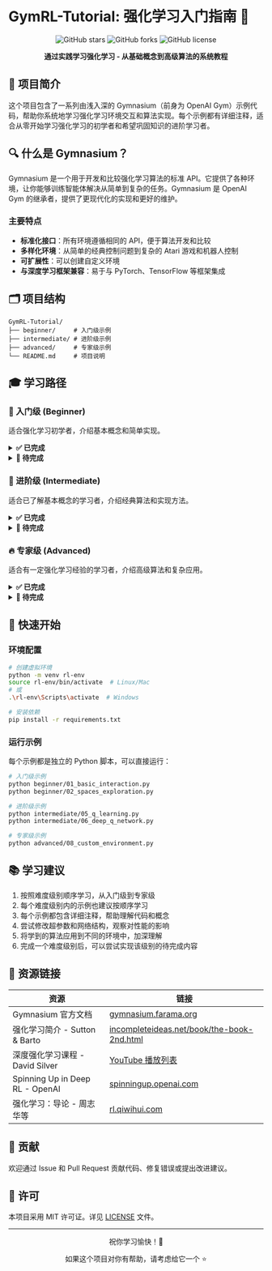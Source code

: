 # GymRL-Tutorial: 强化学习入门指南 🤖

<div align="center">
  
![GitHub stars](https://img.shields.io/github/stars/2niuhe/GymRL-Tutorial?style=social)
![GitHub forks](https://img.shields.io/github/forks/2niuhe/GymRL-Tutorial?style=social)
![GitHub license](https://img.shields.io/github/license/2niuhe/GymRL-Tutorial)

</div>

<p align="center">
  <strong>通过实践学习强化学习 - 从基础概念到高级算法的系统教程</strong>
</p>

## 📖 项目简介

这个项目包含了一系列由浅入深的 Gymnasium（前身为 OpenAI Gym）示例代码，帮助你系统地学习强化学习环境交互和算法实现。每个示例都有详细注释，适合从零开始学习强化学习的初学者和希望巩固知识的进阶学习者。

## 🔍 什么是 Gymnasium？

Gymnasium 是一个用于开发和比较强化学习算法的标准 API。它提供了各种环境，让你能够训练智能体解决从简单到复杂的任务。Gymnasium 是 OpenAI Gym 的继承者，提供了更现代化的实现和更好的维护。

### 主要特点

- **标准化接口**：所有环境遵循相同的 API，便于算法开发和比较
- **多样化环境**：从简单的经典控制问题到复杂的 Atari 游戏和机器人控制
- **可扩展性**：可以创建自定义环境
- **与深度学习框架兼容**：易于与 PyTorch、TensorFlow 等框架集成

## 🗂️ 项目结构

```
GymRL-Tutorial/
├── beginner/     # 入门级示例
├── intermediate/ # 进阶级示例
├── advanced/     # 专家级示例
└── README.md     # 项目说明
```

## 🎓 学习路径

### 🔰 入门级 (Beginner)

适合强化学习初学者，介绍基本概念和简单实现。

<details>
<summary><b>✅ 已完成</b></summary>

1. **beginner/01_basic_interaction.py** - 基础环境交互
   - 学习如何创建环境、获取观察、执行动作和接收反馈
   - 使用 CartPole 环境演示基本概念

2. **beginner/02_spaces_exploration.py** - 理解观察和动作空间
   - 探索不同环境的观察空间和动作空间
   - 了解离散空间和连续空间的区别

3. **beginner/03_environment_explorer.py** - 多种环境的比较与探索
   - 探索 Gymnasium 提供的各种环境
   - 了解不同类型环境的特点和挑战

4. **beginner/04_simple_policy.py** - 实现简单的策略
   - 比较随机策略和基于规则的策略
   - 使用 CartPole 环境评估不同策略的性能
</details>

<details>
<summary><b>📝 待完成</b></summary>

5. **beginner/05_basic_visualization.py** - 强化学习基础可视化工具
   - 创建简单的可视化工具展示环境状态和智能体行为
   - 学习如何解释智能体的决策过程
   - 适合初学者的直观理解工具
</details>

### 🚀 进阶级 (Intermediate)

适合已了解基本概念的学习者，介绍经典算法和实现方法。

<details>
<summary><b>✅ 已完成</b></summary>

1. **intermediate/05_q_learning.py** - Q-Learning 算法实现
   - 使用表格型 Q-learning 解决经典控制问题
   - 学习状态离散化、ε-贪婪策略和 Q 值更新

2. **intermediate/06_deep_q_network.py** - 深度 Q 网络 (DQN) 实现
   - 使用神经网络代替 Q 表处理连续状态空间
   - 学习经验回放、目标网络等 DQN 核心概念
   - 在 CartPole 环境中训练深度强化学习模型

3. **intermediate/07_policy_gradient.py** - 策略梯度方法
   - 实现 REINFORCE 算法（蒙特卡洛策略梯度）
   - 学习直接优化策略而非值函数的方法
   - 在 CartPole 环境中训练策略网络
</details>

<details>
<summary><b>📝 待完成</b></summary>

4. **intermediate/08_actor_critic.py** - Actor-Critic 方法
   - 结合策略梯度和值函数近似的优势
   - 实现 A2C (Advantage Actor-Critic) 算法
   - 减少策略梯度的方差，提高训练稳定性

5. **intermediate/09_exploration_strategies.py** - 探索与利用的平衡
   - 深入探讨强化学习中的核心挑战
   - 实现 UCB (Upper Confidence Bound)、Thompson 采样等探索策略
   - 比较不同探索策略在各种环境中的效果

6. **intermediate/10_hyperparameter_tuning.py** - 超参数调优
   - 系统地调整强化学习算法的超参数
   - 实现网格搜索或随机搜索
   - 学习如何评估不同参数设置的性能
</details>

### 🔥 专家级 (Advanced)

适合有一定强化学习经验的学习者，介绍高级算法和复杂应用。

<details>
<summary><b>✅ 已完成</b></summary>

1. **advanced/08_custom_environment.py** - 自定义环境创建与训练
   - 学习如何从头创建符合 Gymnasium 接口的自定义环境
   - 实现简单的寻宝游戏环境
   - 使用 Q-learning 在自定义环境中训练智能体
   - 使用 Pygame 进行可视化渲染
</details>

<details>
<summary><b>📝 待完成</b></summary>

2. **advanced/09_model_based_rl.py** - 基于模型的强化学习
   - 学习环境模型并用于规划
   - 实现 Dyna-Q 等算法
   - 比较基于模型和无模型方法的优缺点

3. **advanced/10_multi_agent_rl.py** - 多智能体强化学习
   - 创建简单的多智能体环境
   - 实现独立 Q 学习或集中式训练分散式执行
   - 探索合作与竞争场景

4. **advanced/11_hierarchical_rl.py** - 分层强化学习
   - 学习将复杂任务分解为子任务
   - 实现 Options 框架或分层策略
   - 解决长期依赖问题

5. **advanced/12_advanced_visualization.py** - 高级强化学习可视化与分析
   - 创建高级训练过程、奖励、Q 值等可视化工具
   - 使用 Tensorboard 或自定义可视化
   - 深入分析智能体行为和学习过程
</details>

## 🚀 快速开始

### 环境配置

```bash
# 创建虚拟环境
python -m venv rl-env
source rl-env/bin/activate  # Linux/Mac
# 或
.\rl-env\Scripts\activate  # Windows

# 安装依赖
pip install -r requirements.txt
```

### 运行示例

每个示例都是独立的 Python 脚本，可以直接运行：

```bash
# 入门级示例
python beginner/01_basic_interaction.py
python beginner/02_spaces_exploration.py

# 进阶级示例
python intermediate/05_q_learning.py
python intermediate/06_deep_q_network.py

# 专家级示例
python advanced/08_custom_environment.py
```

## 📚 学习建议

1. 按照难度级别顺序学习，从入门级到专家级
2. 每个难度级别内的示例也建议按顺序学习
3. 每个示例都包含详细注释，帮助理解代码和概念
4. 尝试修改超参数和网络结构，观察对性能的影响
5. 将学到的算法应用到不同的环境中，加深理解
6. 完成一个难度级别后，可以尝试实现该级别的待完成内容

## 📖 资源链接

| 资源 | 链接 |
|------|------|
| Gymnasium 官方文档 | [gymnasium.farama.org](https://gymnasium.farama.org/) |
| 强化学习简介 - Sutton & Barto | [incompleteideas.net/book/the-book-2nd.html](http://incompleteideas.net/book/the-book-2nd.html) |
| 深度强化学习课程 - David Silver | [YouTube 播放列表](https://www.youtube.com/watch?v=2pWv7GOvuf0&list=PLqYmG7hTraZDM-OYHWgPebj2MfCFzFObQ) |
| Spinning Up in Deep RL - OpenAI | [spinningup.openai.com](https://spinningup.openai.com/) |
| 强化学习：导论 - 周志华等 | [rl.qiwihui.com](https://rl.qiwihui.com/zh_CN/latest/) |

## 👥 贡献

欢迎通过 Issue 和 Pull Request 贡献代码、修复错误或提出改进建议。

## 📄 许可

本项目采用 MIT 许可证。详见 [LICENSE](LICENSE) 文件。

---

<div align="center">
  <p>祝你学习愉快！🎉</p>
  <p>如果这个项目对你有帮助，请考虑给它一个 ⭐️</p>
</div>
